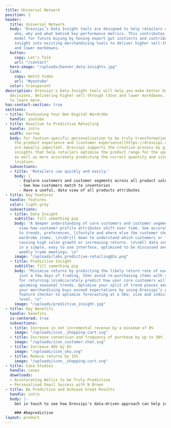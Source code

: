 ```yaml
---
title: Universal Network
position: 2
header:
  title: Universal Network
  body: 'Dressipi’s Data Insight tools are designed to help retailers understand the
    who, why and what behind key performance metrics. This contributes to a more accurate
    model for future buying by honing expert gut instincts and contributing additional
    insight into existing merchandising tools to deliver higher sell-through rates
    and lower markdowns. '
  button:
    copy: Let's Talk
    url: "/contact"
  hero-image: "/uploads/banner_data-insights.jpg"
  link:
    copy: Watch Video
    url: "#youtube"
  color: transparent
description: Dressipi's Data Insight tools will help you make better buying and merchandising
  decisions, delivering higher sell-through rates and lower markdowns. Click here
  to learn more.
has-contact-section: true
sections:
- title: Fashioning Your Own Digital Wardrobe
  handle: youtube
- title: Reactive to Predictive Retailing
  handle: intro
  width: narrow
  body: For fashion-specific personalisation to be truly transformational, personalising
    the product experience and [customer experience](https://dressipi.com/solutions/customer-experience/)
    are equally important. Dressipi supports the creative process by giving actionable
    insights that help retailers optimise the product range for the upcoming season,
    as well as more accurately predicting the correct quantity and size for each individual
    location.
  subsections:
  - title: 'Retailers can quickly and easily:'
    body: |
      - Explore customers and customer segments across all product sales and returns
      - See how customers match to inventories
      - Have a useful, data view of all products attributes
- title: Key Features
  handle: features
  color: light-grey
  subsections:
  - title: Data Insight
    subtitle: fill something pip
    body: "A deeper understanding of core customers and customer segments. Easily
      view how customer profile attributes shift over time. See accurate data on attitudes
      to trends, preferences, lifestyle and where else the customer shops for key
      wardrobe items. \n\nDrill down to understand which customers or features are
      causing high sales growth or increasing returns. \n\nAll data insights are delivered
      in a simple, easy to use interface, optimised to be discussed and actioned in
      weekly trade meetings. \n"
    image: "/uploads/labs_predictive-retailing@2x.png"
  - title: Predictive Insight
    subtitle: fill something pip
    body: "Minimise returns by predicting the likely return rate of each product within
      just a few days of trading, then avoid re-purchasing items with a high propensity
      for returning.\n\nAccurately predict how your core customers will respond to
      upcoming seasonal trends. Optimise your split of trend pieces and basic styles.\n\nEnsure
      your merchandising buys exceed expectations by using Dressipi’s garment and
      feature checker to optimise forecasting at a SKU, size and individual location
      level. \n"
    image: "/uploads/predictive_insight.jpg"
- title: Key Benefits
  handle: benefits
  is-centered: true
  subsections:
  - title: Increase in net incremental revenue by a minimum of 8%
    image: "/uploads/icon__shopping-cart.svg"
  - title: Increase conversion and frequency of purchase by up to 30%
    image: "/uploads/icon_customer-chat.svg"
  - title: Increase AOV by 6%
    image: "/uploads/icon_sku.svg"
  - title: Reduce returns by 15%
    image: "/uploads/icon__shopping-cart.svg"
- title: Case Studies
  handle: cases
  downloads:
  - Accelerating Wallis to be Truly Predictive
  - Personalised Email Success with N Brown
- title: Be Predictive and Achieve Great Results
  handle: intro
  body: |-
    Get in touch to see how Dressipi's data-driven approach can help increase net incremental revenue per visitor, conversion and frequency of purchase.

    ### #bepredictive
layout: product
---
```

